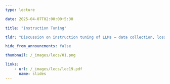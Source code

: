 ```yaml
---
type: lecture

date: 2025-04-07T02:00:00+5:30

title: "Instruction Tuning"

tldr: "Discussion on instruction tuning of LLMs – data collection, loss function, and properties of tuned models. "

hide_from_announcments: false

thumbnail: /_images/lecs/01.png

links: 
    - url: /_images/lecs/lec19.pdf
      name: slides
---
```

